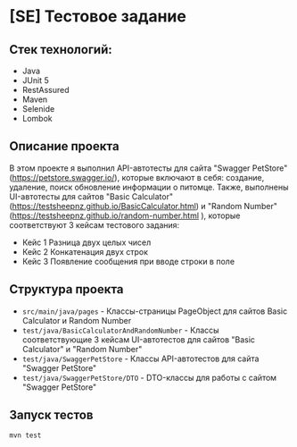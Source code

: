 # [SE] Тестовое задание
## Стек технологий:
- Java
- JUnit 5
- RestAssured
- Maven
- Selenide
- Lombok
## Описание проекта
В этом проекте я выполнил API-автотесты для сайта "Swagger PetStore" (https://petstore.swagger.io/), которые включают в себя: 
создание, удаление, поиск обновление информации о питомце. Также, выполнены UI-автотесты для сайтов
"Basic Calculator" (https://testsheepnz.github.io/BasicCalculator.html) и "Random Number" (https://testsheepnz.github.io/random-number.html ), 
которые соответствуют 3 кейсам тестового задания:
- Кейс 1 Разница двух целых чисел
- Кейс 2 Конкатенация двух строк
- Кейс 3 Появление сообщения при вводе строки в поле
## Структура проекта
- `src/main/java/pages` - Классы-страницы PageObject для сайтов Basic Calculator и Random Number
- `test/java/BasicCalculatorAndRandomNumber` - Классы соответствующие 3 кейсам UI-автотестов для сайтов "Basic Calculator" и "Random Number"
- `test/java/SwaggerPetStore` - Классы API-автотестов для сайта "Swagger PetStore"
- `test/java/SwaggerPetStore/DTO` - DTO-классы для работы с сайтом "Swagger PetStore"
## Запуск тестов
`mvn test`